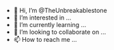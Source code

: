 - 👋 Hi, I’m @TheUnbreakablestone
- 👀 I’m interested in ...
- 🌱 I’m currently learning ...
- 💞️ I’m looking to collaborate on ...
- 📫 How to reach me ...

<!---
TheUnbreakablestone/TheUnbreakablestone is a ✨ special ✨ repository because its `README.md` (this file) appears on your GitHub profile.
You can click the Preview link to take a look at your changes.
--->

